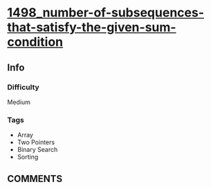 # [1498_number-of-subsequences-that-satisfy-the-given-sum-condition](https://leetcode.com/problems/number-of-subsequences-that-satisfy-the-given-sum-condition/)

## Info

### Difficulty

Medium

### Tags

- Array
- Two Pointers
- Binary Search
- Sorting

## __COMMENTS__

> 
